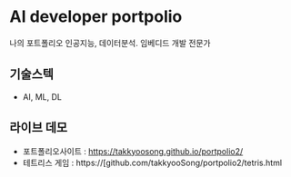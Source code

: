 # AI developer portpolio
나의 포트폴리오
인공지능, 데이터분석. 임베디드 개발 전문가

## 기술스텍
- AI, ML, DL

## 라이브 데모
- 포트폴리오사이트 : https://takkyoosong.github.io/portpolio2/
- 테트리스 게임 : https://[github.com/takkyooSong/portpolio2/tetris.html

